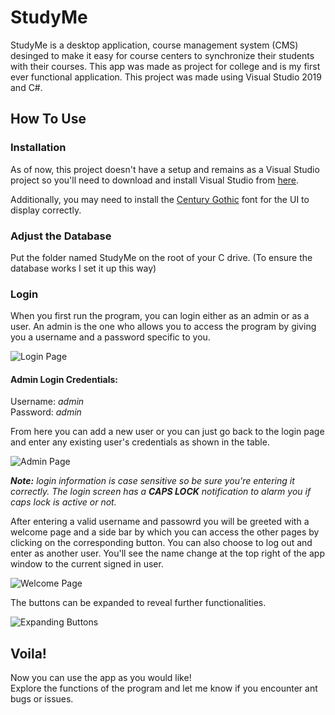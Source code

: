 # StudyMe
StudyMe is a desktop application, course management system (CMS) desinged to make it easy for course centers to synchronize their students with their courses. This app was made as project for college and is my first ever functional application. This project was made using Visual Studio 2019 and C#.

## How To  Use

### Installation
As of now, this project doesn't have a setup and remains as a Visual Studio project so you'll need to download and install Visual Studio from [here](https://visualstudio.microsoft.com/vs/).  
  
Additionally, you may need to install the [Century Gothic](https://www.dafontfree.io/century-gothic-font-free/) font for the UI to display correctly.


### Adjust the Database
Put the folder named StudyMe on the root of your C drive. (To ensure the database works I set it up this way) 

### Login
When you first run the program, you can login either as an admin or as a user. An admin is the one who allows you to access the program by giving you a username and a password specific to you.  

![Login Page](https://user-images.githubusercontent.com/100843256/193436253-0288a6d4-96c1-4d9d-833c-531c3b3902f5.PNG)


#### Admin Login Credentials:
Username: *admin*  
Password: *admin*  

From here you can add a new user or you can just go back to the login page and enter any existing user's credentials as shown in the table.  

![Admin Page](https://user-images.githubusercontent.com/100843256/193435971-26c8690f-d283-4a5f-be27-361985d2bce1.PNG)

***Note:*** *login information is case sensitive so be sure you're entering it correctly. The login screen has a **CAPS LOCK** notification to alarm you if caps lock is active or not.*

After entering a valid username and passowrd you will be greeted with a welcome page and a side bar by which you can access the other pages by clicking on the corresponding button. You can also choose to log out and enter as another user. You'll see the name change at the top right of the app window to the current signed in user.  

![Welcome Page](https://user-images.githubusercontent.com/100843256/193436128-dadbc73d-922b-4771-846b-3bf9804f2bbf.PNG)

The buttons can be expanded to reveal further functionalities.
  
![Expanding Buttons](https://user-images.githubusercontent.com/100843256/193436147-980ee0ac-0603-4a57-8b58-a25dfca334d7.PNG)


## Voila!
Now you can use the app as you would like!  
Explore the functions of the program and let me know if you encounter ant bugs or issues.

